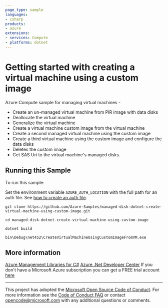 ```yaml
---
page_type: sample
languages:
- csharp
products:
- azure
extensions:
- services: Compute
- platforms: dotnet
---
```


# Getting started with creating a virtual machine using a custom image #

 Azure Compute sample for managing virtual machines -
  - Create an un-managed virtual machine from PIR image with data disks
  - Deallocate the virtual machine
  - Generalize the virtual machine
  - Create a virtual machine custom image from the virtual machine
  - Create a second managed virtual machine using the custom image
  - Create a third virtual machine using the custom image and configure the data disks
  - Deletes the custom image
  - Get SAS Uri to the virtual machine's managed disks.


## Running this Sample ##

To run this sample:

Set the environment variable `AZURE_AUTH_LOCATION` with the full path for an auth file. See [how to create an auth file](https://github.com/Azure/azure-libraries-for-net/blob/master/AUTH.md).

    git clone https://github.com/Azure-Samples/managed-disk-dotnet-create-virtual-machine-using-custom-image.git

    cd managed-disk-dotnet-create-virtual-machine-using-custom-image

    dotnet build

    bin\Debug\net452\CreateVirtualMachineUsingCustomImageFromVM.exe

## More information ##

[Azure Management Libraries for C#](https://github.com/Azure/azure-sdk-for-net/tree/Fluent)
[Azure .Net Developer Center](https://azure.microsoft.com/en-us/develop/net/)
If you don't have a Microsoft Azure subscription you can get a FREE trial account [here](http://go.microsoft.com/fwlink/?LinkId=330212)

---

This project has adopted the [Microsoft Open Source Code of Conduct](https://opensource.microsoft.com/codeofconduct/). For more information see the [Code of Conduct FAQ](https://opensource.microsoft.com/codeofconduct/faq/) or contact [opencode@microsoft.com](mailto:opencode@microsoft.com) with any additional questions or comments.